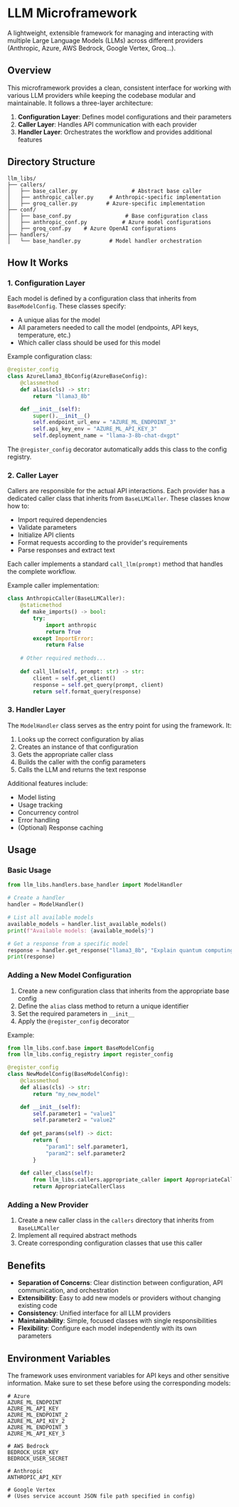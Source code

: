 # LLM Microframework

A lightweight, extensible framework for managing and interacting with multiple Large Language Models (LLMs) across different providers (Anthropic, Azure, AWS Bedrock, Google Vertex, Groq...).

## Overview

This microframework provides a clean, consistent interface for working with various LLM providers while keeping the codebase modular and maintainable. It follows a three-layer architecture:

1. **Configuration Layer**: Defines model configurations and their parameters
2. **Caller Layer**: Handles API communication with each provider
3. **Handler Layer**: Orchestrates the workflow and provides additional features

## Directory Structure

```
llm_libs/
├── callers/
│   ├── base_caller.py                 # Abstract base caller
│   ├── anthropic_caller.py     # Anthropic-specific implementation
│   ├── groq_caller.py         # Azure-specific implementation
├── conf/
│   ├── base_conf.py                 # Base configuration class
│   ├── anthropic_conf.py           # Azure model configurations
│   ├── groq_conf.py    # Azure OpenAI configurations
├── handlers/
│   └── base_handler.py         # Model handler orchestration

```

## How It Works

### 1. Configuration Layer

Each model is defined by a configuration class that inherits from `BaseModelConfig`. These classes specify:

- A unique alias for the model
- All parameters needed to call the model (endpoints, API keys, temperature, etc.)
- Which caller class should be used for this model

Example configuration class:

```python
@register_config
class AzureLlama3_8bConfig(AzureBaseConfig):
    @classmethod
    def alias(cls) -> str:
        return "llama3_8b"

    def __init__(self):
        super().__init__()
        self.endpoint_url_env = "AZURE_ML_ENDPOINT_3"
        self.api_key_env = "AZURE_ML_API_KEY_3"
        self.deployment_name = "llama-3-8b-chat-dxgpt"
```

The `@register_config` decorator automatically adds this class to the config registry.

### 2. Caller Layer

Callers are responsible for the actual API interactions. Each provider has a dedicated caller class that inherits from `BaseLLMCaller`. These classes know how to:

- Import required dependencies
- Validate parameters
- Initialize API clients
- Format requests according to the provider's requirements
- Parse responses and extract text

Each caller implements a standard `call_llm(prompt)` method that handles the complete workflow.

Example caller implementation:

```python
class AnthropicCaller(BaseLLMCaller):
    @staticmethod
    def make_imports() -> bool:
        try:
            import anthropic
            return True
        except ImportError:
            return False
    
    # Other required methods...
    
    def call_llm(self, prompt: str) -> str:
        client = self.get_client()
        response = self.get_query(prompt, client)
        return self.format_query(response)
```

### 3. Handler Layer

The `ModelHandler` class serves as the entry point for using the framework. It:

1. Looks up the correct configuration by alias
2. Creates an instance of that configuration
3. Gets the appropriate caller class
4. Builds the caller with the config parameters
5. Calls the LLM and returns the text response

Additional features include:
- Model listing
- Usage tracking
- Concurrency control
- Error handling
- (Optional) Response caching

## Usage

### Basic Usage

```python
from llm_libs.handlers.base_handler import ModelHandler

# Create a handler
handler = ModelHandler()

# List all available models
available_models = handler.list_available_models()
print(f"Available models: {available_models}")

# Get a response from a specific model
response = handler.get_response("llama3_8b", "Explain quantum computing in simple terms.")
print(response)
```

### Adding a New Model Configuration

1. Create a new configuration class that inherits from the appropriate base config
2. Define the `alias` class method to return a unique identifier
3. Set the required parameters in `__init__`
4. Apply the `@register_config` decorator

Example:

```python
from llm_libs.conf.base import BaseModelConfig
from llm_libs.config_registry import register_config

@register_config
class NewModelConfig(BaseModelConfig):
    @classmethod
    def alias(cls) -> str:
        return "my_new_model"

    def __init__(self):
        self.parameter1 = "value1"
        self.parameter2 = "value2"
        
    def get_params(self) -> dict:
        return {
            "param1": self.parameter1,
            "param2": self.parameter2
        }
        
    def caller_class(self):
        from llm_libs.callers.appropriate_caller import AppropriateCallerClass
        return AppropriateCallerClass
```

### Adding a New Provider

1. Create a new caller class in the `callers` directory that inherits from `BaseLLMCaller`
2. Implement all required abstract methods
3. Create corresponding configuration classes that use this caller

## Benefits

- **Separation of Concerns**: Clear distinction between configuration, API communication, and orchestration
- **Extensibility**: Easy to add new models or providers without changing existing code
- **Consistency**: Unified interface for all LLM providers
- **Maintainability**: Simple, focused classes with single responsibilities
- **Flexibility**: Configure each model independently with its own parameters

## Environment Variables

The framework uses environment variables for API keys and other sensitive information. Make sure to set these before using the corresponding models:

```
# Azure
AZURE_ML_ENDPOINT
AZURE_ML_API_KEY
AZURE_ML_ENDPOINT_2
AZURE_ML_API_KEY_2
AZURE_ML_ENDPOINT_3
AZURE_ML_API_KEY_3

# AWS Bedrock
BEDROCK_USER_KEY
BEDROCK_USER_SECRET

# Anthropic
ANTHROPIC_API_KEY

# Google Vertex
# (Uses service account JSON file path specified in config)
```